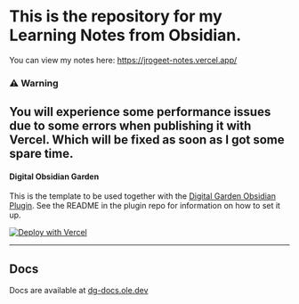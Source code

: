 # This is the repository for my Learning Notes from Obsidian.
You can view my notes here: https://jrogeet-notes.vercel.app/

### ⚠️ Warning 
You will experience some performance issues due to some errors when publishing it with Vercel.
Which will be fixed as soon as I got some spare time.
---

#### Digital Obsidian Garden
This is the template to be used together with the [Digital Garden Obsidian Plugin](https://github.com/oleeskild/Obsidian-Digital-Garden). 
See the README in the plugin repo for information on how to set it up.

[![Deploy with Vercel](https://vercel.com/button)](https://vercel.com/new/clone?repository-url=https://github.com/oleeskild/digitalgarden)

---
## Docs
Docs are available at [dg-docs.ole.dev](https://dg-docs.ole.dev/)
